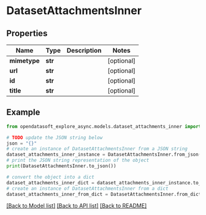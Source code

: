 # DatasetAttachmentsInner


## Properties

Name | Type | Description | Notes
------------ | ------------- | ------------- | -------------
**mimetype** | **str** |  | [optional] 
**url** | **str** |  | [optional] 
**id** | **str** |  | [optional] 
**title** | **str** |  | [optional] 

## Example

```python
from opendatasoft_explore_async.models.dataset_attachments_inner import DatasetAttachmentsInner

# TODO update the JSON string below
json = "{}"
# create an instance of DatasetAttachmentsInner from a JSON string
dataset_attachments_inner_instance = DatasetAttachmentsInner.from_json(json)
# print the JSON string representation of the object
print(DatasetAttachmentsInner.to_json())

# convert the object into a dict
dataset_attachments_inner_dict = dataset_attachments_inner_instance.to_dict()
# create an instance of DatasetAttachmentsInner from a dict
dataset_attachments_inner_from_dict = DatasetAttachmentsInner.from_dict(dataset_attachments_inner_dict)
```
[[Back to Model list]](../README.md#documentation-for-models) [[Back to API list]](../README.md#documentation-for-api-endpoints) [[Back to README]](../README.md)


